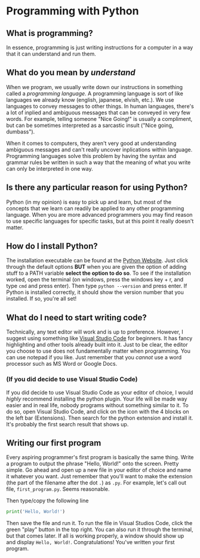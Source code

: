 # Programming with Python

## What is programming?
In essence, programming is just writing instructions for a computer in a way that it can understand and run them.

## What do you mean by _understand_
When we program, we usually write down our instructions in something called a _programming language_.
A programming language is sort of like languages we already know (english, japanese, elvish, etc.). We use languages to convey messages to other things.
In human languages, there's a lot of inplied and ambiguous messages that can be conveyed in very few words. For example, telling someone "Nice Going!" is usually
a compliment, but can be sometimes interpreted as a sarcastic insult ("Nice going, dumbass").

When it comes to computers, they aren't very good at understanding ambiguous messages and can't really uncover inplications within language. Programming languages solve
this problem by having the syntax and grammar rules be written in such a way that the meaning of what you write can only be interpreted in one way.

## Is there any particular reason for using Python?
Python (in my opinion) is easy to pick up and learn, but most of the concepts that we learn can readily be applied to any other programming language. When you are more advanced programmers
you may find reason to use specific languages for specific tasks, but at this point it really doesn't matter.

## How do I install Python?
The installation executable can be found at the [Python Website](https://www.python.org/downloads/). Just click through the default options __BUT__ when you are given the 
option of adding stuff to a PATH variable __select the option to do so__.
To see if the installation worked, open the terminal (on windows, press the windows key + r, and type `cmd` and press enter). Then type `python --version` and press enter. If Python is
installed correctly, it should show the version number that you installed. If so, you're all set!

## What do I need to start writing code?
Technically, any text editor will work and is up to preference. However, I suggest using something like [Visual Studio Code](https://code.visualstudio.com/) for beginners. It has fancy highlighting and other tools already built into it.
Just to be clear, the editor you choose to use does not fundamentally matter when programming. You can use notepad if you like. Just remember that you _cannot_ use a word processor such as MS Word or Google Docs.

### (If you did decide to use Visual Studio Code)
If you did decide to use Visual Studio Code as your editor of choice, I would _highly_ recommend installing the python plugin. Your life will be made way easier and in real life, nobody programs without something similar to it.
To do so, open Visual Studio Code, and click on the icon with the 4 blocks on the left bar (Extensions). Then search for the python extension and install it. It's probably the first search result that shows up.

## Writing our first program
Every aspiring programmer's first program is basically the same thing. Write a program to output the phrase "Hello, World!" onto the screen. Pretty simple.
Go ahead and open up a new file in your editor of choice and name it whatever you want. Just remember that you'll want to make the extension (the part of the filename after the dot `.`) as `.py`.
For example, let's call out file, `first_program.py`. Seems reasonable.

Then type/copy the following line
```python
print('Hello, World!')
```
Then save the file and run it. To run the file in Visual Studios Code, click the green "play" button in the top right. You can also run it through the terminal, but that comes later.
If all is working properly, a window should show up and display `Hello, World!`. Congratulations! You've written your first program.